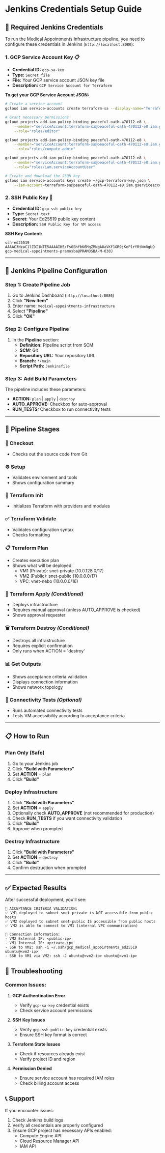 # Jenkins Credentials Setup Guide

## 🔧 Required Jenkins Credentials

To run the Medical Appointments Infrastructure pipeline, you need to configure these credentials in Jenkins (`http://localhost:8080`):

### 1. **GCP Service Account Key** 📋
- **Credential ID:** `gcp-sa-key`
- **Type:** `Secret file`
- **File:** Your GCP service account JSON key file
- **Description:** `GCP Service Account for Terraform`

**To get your GCP Service Account JSON:**
```bash
# Create a service account
gcloud iam service-accounts create terraform-sa --display-name="Terraform Service Account"

# Grant necessary permissions
gcloud projects add-iam-policy-binding peaceful-oath-470112-e8 \
    --member="serviceAccount:terraform-sa@peaceful-oath-470112-e8.iam.gserviceaccount.com" \
    --role="roles/editor"

gcloud projects add-iam-policy-binding peaceful-oath-470112-e8 \
    --member="serviceAccount:terraform-sa@peaceful-oath-470112-e8.iam.gserviceaccount.com" \
    --role="roles/compute.admin"

gcloud projects add-iam-policy-binding peaceful-oath-470112-e8 \
    --member="serviceAccount:terraform-sa@peaceful-oath-470112-e8.iam.gserviceaccount.com" \
    --role="roles/iam.serviceAccountUser"

# Create and download the JSON key
gcloud iam service-accounts keys create ~/gcp-terraform-key.json \
    --iam-account=terraform-sa@peaceful-oath-470112-e8.iam.gserviceaccount.com
```

### 2. **SSH Public Key** 🔑
- **Credential ID:** `gcp-ssh-public-key`
- **Type:** `Secret text`
- **Secret:** Your Ed25519 public key content
- **Description:** `SSH Public Key for VM access`

**SSH Key Content:**
```
ssh-ed25519 AAAAC3NzaC1lZDI1NTE5AAAAIH5/Fs0BhfbK6MqZMNgA8aVKf1GR9jKeP1rYRtNm8gUQ gcp-medical-appointments-pramosba@PRAMOSBA-M-030J
```

---

## 🚀 Jenkins Pipeline Configuration

### **Step 1: Create Pipeline Job**
1. Go to Jenkins Dashboard (`http://localhost:8080`)
2. Click **"New Item"**
3. Enter name: `medical-appointments-infrastructure`
4. Select **"Pipeline"**
5. Click **"OK"**

### **Step 2: Configure Pipeline**
1. In the **Pipeline** section:
   - **Definition:** Pipeline script from SCM
   - **SCM:** Git
   - **Repository URL:** Your repository URL
   - **Branch:** `*/main`
   - **Script Path:** `Jenkinsfile`

### **Step 3: Add Build Parameters**
The pipeline includes these parameters:
- **ACTION:** `plan` | `apply` | `destroy`
- **AUTO_APPROVE:** Checkbox for auto-approval
- **RUN_TESTS:** Checkbox to run connectivity tests

---

## 🎯 Pipeline Stages

### **🔄 Checkout**
- Checks out the source code from Git

### **⚙️ Setup** 
- Validates environment and tools
- Shows configuration summary

### **🚀 Terraform Init**
- Initializes Terraform with providers and modules

### **✅ Terraform Validate**
- Validates configuration syntax
- Checks formatting

### **📋 Terraform Plan**
- Creates execution plan
- Shows what will be deployed:
  - VM1 (Private): snet-private (10.0.128.0/17)
  - VM2 (Public): snet-public (10.0.0.0/17)
  - VPC: vnet-nebo (10.0.0.0/16)

### **🚀 Terraform Apply** *(Conditional)*
- Deploys infrastructure
- Requires manual approval (unless AUTO_APPROVE is checked)
- Shows approval requester

### **🗑️ Terraform Destroy** *(Conditional)*
- Destroys all infrastructure
- Requires explicit confirmation
- Only runs when ACTION = 'destroy'

### **📊 Get Outputs**
- Shows acceptance criteria validation
- Displays connection information
- Shows network topology

### **🧪 Connectivity Tests** *(Optional)*
- Runs automated connectivity tests
- Tests VM accessibility according to acceptance criteria

---

## 📋 How to Run

### **Plan Only (Safe)**
1. Go to your Jenkins job
2. Click **"Build with Parameters"**
3. Set **ACTION** = `plan`
4. Click **"Build"**

### **Deploy Infrastructure**
1. Click **"Build with Parameters"**
2. Set **ACTION** = `apply`
3. Optionally check **AUTO_APPROVE** (not recommended for production)
4. Check **RUN_TESTS** if you want connectivity validation
5. Click **"Build"**
6. Approve when prompted

### **Destroy Infrastructure**
1. Click **"Build with Parameters"**
2. Set **ACTION** = `destroy`
3. Click **"Build"**
4. Confirm destruction when prompted

---

## ✅ Expected Results

After successful deployment, you'll see:

```
🎯 ACCEPTANCE CRITERIA VALIDATION:
✅ VM1 deployed to subnet snet-private is NOT accessible from public hosts
✅ VM2 deployed to subnet snet-public IS accessible from public hosts  
✅ VM2 is able to connect to VM1 (internal VPC communication)

🔗 Connection Information:
- VM2 External IP: <public-ip>
- VM1 Internal IP: <private-ip>
- SSH to VM2: ssh -i ~/.ssh/gcp_medical_appointments_ed25519 ubuntu@<vm2-ip>
- SSH to VM1 via VM2: ssh -J ubuntu@<vm2-ip> ubuntu@<vm1-ip>
```

## 🔧 Troubleshooting

### **Common Issues:**

1. **GCP Authentication Error**
   - Verify `gcp-sa-key` credential exists
   - Check service account permissions

2. **SSH Key Issues**
   - Verify `gcp-ssh-public-key` credential exists
   - Ensure SSH key format is correct

3. **Terraform State Issues**
   - Check if resources already exist
   - Verify project ID and region

4. **Permission Denied**
   - Ensure service account has required IAM roles
   - Check billing account access

## 📞 Support

If you encounter issues:
1. Check Jenkins build logs
2. Verify all credentials are properly configured
3. Ensure GCP project has necessary APIs enabled:
   - Compute Engine API
   - Cloud Resource Manager API
   - IAM API
